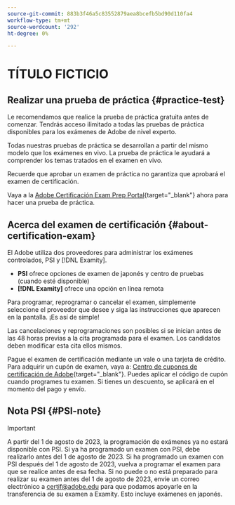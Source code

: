 ```yaml
---
source-git-commit: 883b3f46a5c83552879aea8bcefb5bd90d110fa4
workflow-type: tm+mt
source-wordcount: '292'
ht-degree: 0%

---
```

# TÍTULO FICTICIO

## Realizar una prueba de práctica {#practice-test}

Le recomendamos que realice la prueba de práctica gratuita antes de comenzar. Tendrás acceso ilimitado a todas las pruebas de práctica disponibles para los exámenes de Adobe de nivel experto.

Todas nuestras pruebas de práctica se desarrollan a partir del mismo modelo que los exámenes en vivo. La prueba de práctica le ayudará a comprender los temas tratados en el examen en vivo.

Recuerde que aprobar un examen de práctica no garantiza que aprobará el examen de certificación.

Vaya a la [Adobe Certificación Exam Prep Portal](https://www.certmetrics.com/adobe/candidate/gmetrix_sso.aspx){target="_blank"} ahora para hacer una prueba de práctica.

## Acerca del examen de certificación {#about-certification-exam}

El Adobe utiliza dos proveedores para administrar los exámenes controlados, PSI y [!DNL Examity].

* **PSI** ofrece opciones de examen de japonés y centro de pruebas (cuando esté disponible)
* **[!DNL Examity]** ofrece una opción en línea remota

Para programar, reprogramar o cancelar el examen, simplemente seleccione el proveedor que desee y siga las instrucciones que aparecen en la pantalla. ¡Es así de simple!

Las cancelaciones y reprogramaciones son posibles si se inician antes de las 48 horas previas a la cita programada para el examen. Los candidatos deben modificar esta cita ellos mismos.

Pague el examen de certificación mediante un vale o una tarjeta de crédito. Para adquirir un cupón de examen, vaya a: [Centro de cupones de certificación de Adobe](https://market.xvoucher.com/adobe/global){target="_blank"}. Puedes aplicar el código de cupón cuando programes tu examen. Si tienes un descuento, se aplicará en el momento del pago y envío.

## Nota PSI {#PSI-note}

>[!IMPORTANT]
>
>A partir del 1 de agosto de 2023, la programación de exámenes ya no estará disponible con PSI. Si ya ha programado un examen con PSI, debe realizarlo antes del 1 de agosto de 2023. Si ha programado un examen con PSI después del 1 de agosto de 2023, vuelva a programar el examen para que se realice antes de esa fecha. Si no puede o no está preparado para realizar su examen antes del 1 de agosto de 2023, envíe un correo electrónico a <certif@adobe.edu> para que podamos apoyarle en la transferencia de su examen a Examity. Esto incluye exámenes en japonés.